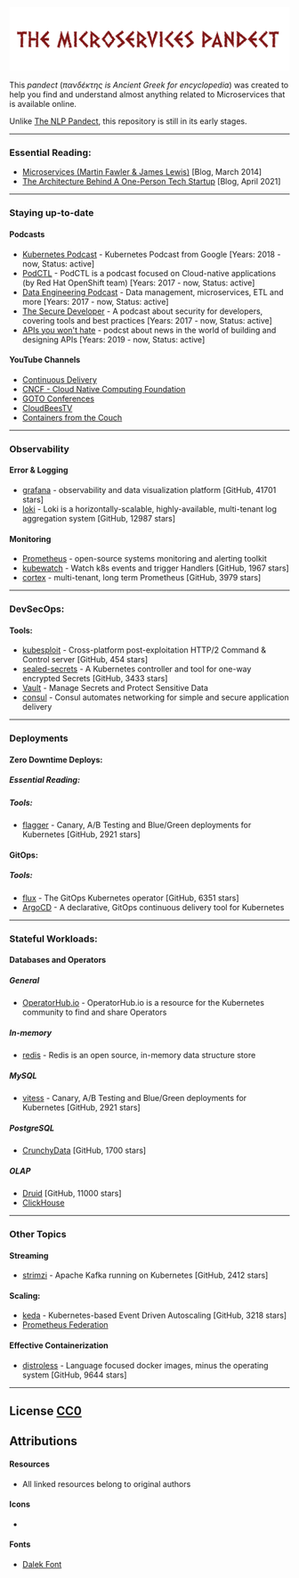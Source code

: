 ![The-Microservices-Pandect](./Resources/Images/pandect.png)

This _pandect_ (_πανδέκτης is Ancient Greek for encyclopedia_) was created to help you find and understand almost anything related to Microservices that is available online.

Unlike [The NLP Pandect](https://github.com/ivan-bilan/The-NLP-Pandect), this repository is still in its early stages.

-----

### Essential Reading:
* [Microservices (Martin Fawler & James Lewis)](https://martinfowler.com/articles/microservices.html) [Blog, March 2014]
* [The Architecture Behind A One-Person Tech Startup](https://anthonynsimon.com/blog/one-man-saas-architecture/) [Blog, April 2021]
-----

### Staying up-to-date
#### Podcasts
* [Kubernetes Podcast](https://kubernetespodcast.com) - Kubernetes Podcast from Google [Years: 2018 - now, Status: active]
* [PodCTL](https://www.podctl.com) - PodCTL is a podcast focused on Cloud-native applications (by Red Hat OpenShift team) [Years: 2017 - now, Status: active]
* [Data Engineering Podcast](https://www.dataengineeringpodcast.com) - Data management, microservices, ETL and more [Years: 2017 - now, Status: active]
* [The Secure Developer](https://www.devseccon.com/the-secure-developer-podcast/) - A podcast about security for developers, covering tools and best practices [Years: 2017 - now, Status: active]
* [APIs you won't hate](https://apisyouwonthate.com/podcast/) - podcst about news in the world of building and designing APIs [Years: 2019 - now, Status: active]

#### YouTube Channels
* [Continuous Delivery](https://www.youtube.com/channel/UCCfqyGl3nq_V0bo64CjZh8g)
* [CNCF - Cloud Native Computing Foundation](https://www.youtube.com/channel/UCvqbFHwN-nwalWPjPUKpvTA)
* [GOTO Conferences](https://www.youtube.com/channel/UCs_tLP3AiwYKwdUHpltJPuA)
* [CloudBeesTV](https://www.youtube.com/channel/UCKlF3GIFy9KVUefVbycx_vw)
* [Containers from the Couch](https://www.youtube.com/channel/UCYg157Qy_U7ZR1WUHTq0Q8Q)
-----

### Observability
#### Error & Logging
* [grafana](https://github.com/grafana/grafana) - observability and data visualization platform [GitHub, 41701 stars]
* [loki](https://github.com/grafana/loki) - Loki is a horizontally-scalable, highly-available, multi-tenant log aggregation system [GitHub, 12987 stars]

#### Monitoring
* [Prometheus](https://prometheus.io) - open-source systems monitoring and alerting toolkit
* [kubewatch](https://github.com/bitnami-labs/kubewatch) - Watch k8s events and trigger Handlers [GitHub, 1967 stars]
* [cortex](https://github.com/cortexproject/cortex) - multi-tenant, long term Prometheus [GitHub, 3979 stars]
-----

### DevSecOps:
#### Tools:
* [kubesploit](https://github.com/cyberark/kubesploit) - Cross-platform post-exploitation HTTP/2 Command & Control server [GitHub, 454 stars]
* [sealed-secrets](https://github.com/bitnami-labs/sealed-secrets) - A Kubernetes controller and tool for one-way encrypted Secrets [GitHub, 3433 stars]
* [Vault](https://www.vaultproject.io) - Manage Secrets and Protect Sensitive Data
* [consul](https://www.consul.io) - Consul automates networking for simple and secure application delivery
-----

### Deployments
#### Zero Downtime Deploys:
##### Essential Reading:

##### Tools:
* [flagger](https://github.com/fluxcd/flagger) - Canary, A/B Testing and Blue/Green deployments for Kubernetes [GitHub, 2921 stars]

#### GitOps:
##### Tools:
* [flux](https://github.com/fluxcd/flux) - The GitOps Kubernetes operator [GitHub, 6351 stars]
* [ArgoCD](https://argoproj.github.io/argo-cd/) - A declarative, GitOps continuous delivery tool for Kubernetes
-----

### Stateful Workloads:
#### Databases and Operators
##### General
* [OperatorHub.io](https://operatorhub.io/) - OperatorHub.io is a resource for the Kubernetes community to find and share Operators
##### In-memory
* [redis](https://redis.io) - Redis is an open source, in-memory data structure store
##### MySQL
* [vitess](https://github.com/fluxcd/flagger) - Canary, A/B Testing and Blue/Green deployments for Kubernetes [GitHub, 2921 stars]
##### PostgreSQL
* [CrunchyData](https://github.com/CrunchyData/postgres-operator) [GitHub, 1700 stars]
##### OLAP
* [Druid](https://github.com/apache/druid/) [GitHub, 11000 stars]
* [ClickHouse](https://clickhouse.tech/)
-----


### Other Topics
#### Streaming
* [strimzi](https://github.com/strimzi/strimzi-kafka-operator) - Apache Kafka running on Kubernetes [GitHub, 2412 stars]

#### Scaling:
* [keda](https://github.com/kedacore/keda) - Kubernetes-based Event Driven Autoscaling [GitHub, 3218 stars]
* [Prometheus Federation](https://prometheus.io/docs/prometheus/latest/federation/)

#### Effective Containerization
* [distroless](https://github.com/GoogleContainerTools/distroless) - Language focused docker images, minus the operating system [GitHub, 9644 stars]
-----

## License [CC0](./LICENSE)

## Attributions
#### Resources
* All linked resources belong to original authors

#### Icons
*

#### Fonts
* [Dalek Font](https://www.dafont.com/dalek.font) 
